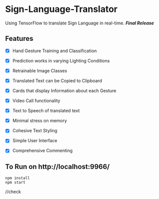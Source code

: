 # Sign-Language-Translator
Using TensorFlow to translate Sign Language in real-time. **_Final Release_**


## Features
- [x] Hand Gesture Training and Classification
- [x] Prediction works in varying Lighting Conditions
- [x] Retrainable Image Classes
- [x] Translated Text can be Copied to Clipboard
- [x] Cards that display Information about each Gesture
- [x] Video Call functionality
- [x] Text to Speech of translated text
- [x] Minimal stress on memory
- [x] Cohesive Text Styling
- [x] Simple User Interface
- [x] Comprehensive Commenting


## To Run on http://localhost:9966/
```
npm install
npm start
```
//check
